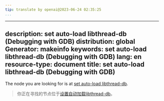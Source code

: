 ```yaml
---
tip: translate by openai@2023-06-24 02:35:25
...
```

---
description: set auto-load libthread-db (Debugging with GDB)
distribution: global
Generator: makeinfo
keywords: set auto-load libthread-db (Debugging with GDB)
lang: en
resource-type: document
title: set auto-load libthread-db (Debugging with GDB)
---

The node you are looking for is at [set auto-load libthread-db](libthread_005fdb_002eso_002e1-file.html#set-auto_002dload-libthread_002ddb).

> 你正在寻找的节点位于[设置自动加载libthread-db](libthread_005fdb_002eso_002e1-file.html#set-auto_002dload-libthread_002ddb)。
